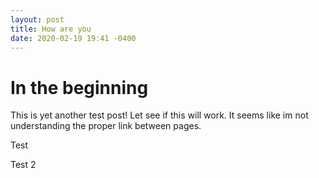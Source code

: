 ```yaml
---
layout: post
title: How are you
date: 2020-02-19 19:41 -0400
---
```


# In the beginning

This is yet another test post! Let see if this will work. It seems like im not understanding the proper link between pages.

<div class="row">
<div class="col-md-6">

Test

</div>
<div class="col-md-6">

Test 2

</div>
</div>